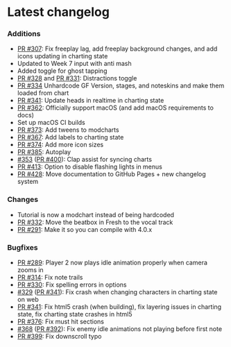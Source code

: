 # Latest changelog

### Additions
- [PR #307](https://github.com/KadeDev/Kade-Engine/pulls/307): Fix freeplay lag, add freeplay background changes, and add icons updating in charting state
- Updated to Week 7 input with anti mash
- Added toggle for ghost tapping
- [PR #328](https://github.com/KadeDev/Kade-Engine/pulls/328) and [PR #331](https://github.com/KadeDev/Kade-Engine/pulls/331): Distractions toggle
- [PR #334](https://github.com/KadeDev/Kade-Engine/pull/334) Unhardcode GF Version, stages, and noteskins and make them loaded from chart
- [PR #341](https://github.com/KadeDev/Kade-Engine/pull/341): Update heads in realtime in charting state
- [PR #362](https://github.com/KadeDev/Kade-Engine/pull/362): Officially support macOS (and add macOS requirements to docs)
- Set up macOS CI builds
- [PR #373](https://github.com/KadeDev/Kade-Engine/pull/373): Add tweens to modcharts
- [PR #367](https://github.com/KadeDev/Kade-Engine/pull/367): Add labels to charting state
- [PR #374](https://github.com/KadeDev/Kade-Engine/pull/374): Add more icon sizes
- [PR #385](https://github.com/KadeDev/Kade-Engine/pull/385): Autoplay
- [#353](https://github.com/KadeDev/Kade-Engine/issues/353) ([PR #400](https://github.com/KadeDev/Kade-Engine/pulls/400)): Clap assist for syncing charts
- [PR #413](https://github.com/KadeDev/Kade-Engine/pulls/413): Option to disable flashing lights in menus
- [PR #428](https://github.com/KadeDev/Kade-Engine/pulls/428): Move documentation to GitHub Pages + new changelog system

### Changes
- Tutorial is now a modchart instead of being hardcoded
- [PR #332](https://github.com/KadeDev/Kade-Engine/pull/332): Move the beatbox in Fresh to the vocal track
- [PR #291](https://github.com/KadeDev/Kade-Engine/pull/291): Make it so you can compile with 4.0.x

### Bugfixes
- [PR #289](https://github.com/KadeDev/Kade-Engine/pulls/289): Player 2 now plays idle animation properly when camera zooms in
- [PR #314](https://github.com/KadeDev/Kade-Engine/pulls/314): Fix note trails
- [PR #330](https://github.com/KadeDev/Kade-Engine/pull/330): Fix spelling errors in options
- [#329](https://github.com/KadeDev/Kade-Engine/issues/329) ([PR #341](https://github.com/KadeDev/Kade-Engine/pull/341)): Fix crash when changing characters in charting state on web
- [PR #341](https://github.com/KadeDev/Kade-Engine/pull/341): Fix html5 crash (when building), fix layering issues in charting state, fix charting state crashes in html5
- [PR #376](https://github.com/KadeDev/Kade-Engine/pull/376): Fix must hit sections
- [#368](https://github.com/KadeDev/Kade-Engine/issues/368) ([PR #392](https://github.com/KadeDev/Kade-Engine/pull/392)): Fix enemy idle animations not playing before first note
- [PR #399](https://github.com/KadeDev/Kade-Engine/pulls/399): Fix downscroll typo
